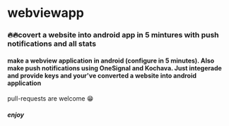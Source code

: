 # webviewapp
### 🔥🔥covert a website into android app in 5 mintures with push notifications and all stats
#### make a webview application in android (configure in 5 minutes). Also make push notifications using OneSignal and Kochava. Just integerade and provide keys and your've converted a website into android application
pull-requests are welcome 😁
##### enjoy
